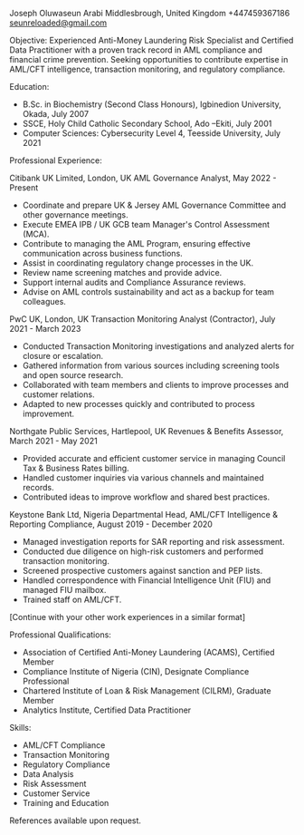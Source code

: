Joseph Oluwaseun Arabi
Middlesbrough, United Kingdom
+447459367186
seunreloaded@gmail.com

Objective:
Experienced Anti-Money Laundering Risk Specialist and Certified Data Practitioner with a proven track record in AML compliance and financial crime prevention. Seeking opportunities to contribute expertise in AML/CFT intelligence, transaction monitoring, and regulatory compliance.

Education:
- B.Sc. in Biochemistry (Second Class Honours), Igbinedion University, Okada, July 2007
- SSCE, Holy Child Catholic Secondary School, Ado –Ekiti, July 2001
- Computer Sciences: Cybersecurity Level 4, Teesside University, July 2021

Professional Experience:

Citibank UK Limited, London, UK
AML Governance Analyst, May 2022 - Present
- Coordinate and prepare UK & Jersey AML Governance Committee and other governance meetings.
- Execute EMEA IPB / UK GCB team Manager's Control Assessment (MCA).
- Contribute to managing the AML Program, ensuring effective communication across business functions.
- Assist in coordinating regulatory change processes in the UK.
- Review name screening matches and provide advice.
- Support internal audits and Compliance Assurance reviews.
- Advise on AML controls sustainability and act as a backup for team colleagues.

PwC UK, London, UK
Transaction Monitoring Analyst (Contractor), July 2021 - March 2023
- Conducted Transaction Monitoring investigations and analyzed alerts for closure or escalation.
- Gathered information from various sources including screening tools and open source research.
- Collaborated with team members and clients to improve processes and customer relations.
- Adapted to new processes quickly and contributed to process improvement.

Northgate Public Services, Hartlepool, UK
Revenues & Benefits Assessor, March 2021 - May 2021
- Provided accurate and efficient customer service in managing Council Tax & Business Rates billing.
- Handled customer inquiries via various channels and maintained records.
- Contributed ideas to improve workflow and shared best practices.

Keystone Bank Ltd, Nigeria
Departmental Head, AML/CFT Intelligence & Reporting Compliance, August 2019 - December 2020
- Managed investigation reports for SAR reporting and risk assessment.
- Conducted due diligence on high-risk customers and performed transaction monitoring.
- Screened prospective customers against sanction and PEP lists.
- Handled correspondence with Financial Intelligence Unit (FIU) and managed FIU mailbox.
- Trained staff on AML/CFT.

[Continue with your other work experiences in a similar format]

Professional Qualifications:
- Association of Certified Anti-Money Laundering (ACAMS), Certified Member
- Compliance Institute of Nigeria (CIN), Designate Compliance Professional
- Chartered Institute of Loan & Risk Management (CILRM), Graduate Member
- Analytics Institute, Certified Data Practitioner

Skills:
- AML/CFT Compliance
- Transaction Monitoring
- Regulatory Compliance
- Data Analysis
- Risk Assessment
- Customer Service
- Training and Education

References available upon request.
